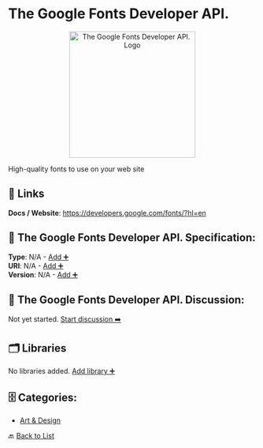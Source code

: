 # The Google Fonts Developer API.
<p align="center">
    <img width="256" src="https://raw.githubusercontent.com/apis-list/apis-list/main/apis/the-google-fonts-developer-api/logo_256x256.png" alt="The Google Fonts Developer API. Logo"/>
</p>
High-quality fonts to use on your web site

##  🔗 Links
**Docs / Website**: https://developers.google.com/fonts/?hl=en

## 🧬 The Google Fonts Developer API. Specification:
**Type**: N/A - [Add ➕](https://github.com/apis-list/apis-list/edit/main/apis.yaml#19326)  
**URI**: N/A - [Add ➕](https://github.com/apis-list/apis-list/edit/main/apis.yaml#19326)  
**Version**: N/A - [Add ➕](https://github.com/apis-list/apis-list/edit/main/apis.yaml#19326)

## 💬 The Google Fonts Developer API. Discussion:
Not yet started. [Start discussion ➡️](https://github.com/apis-list/apis-list/discussions/new)

## 🗂️ Libraries

No libraries added. [Add library ➕](https://github.com/apis-list/apis-list/edit/main/apis.yaml#19326)    


## 🗄️ Categories:
- [Art & Design](https://github.com/apis-list/apis-list#art--design-)

🔙  [Back to List](https://github.com/apis-list/apis-list)

